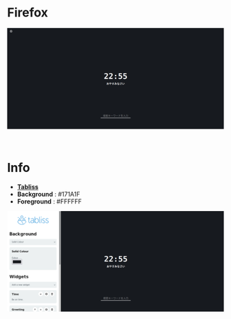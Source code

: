 # Firefox

<p align="center">
        <img src="/screenshot/FIREFOX2.png" />
</p>

<br>

# Info

+ **[Tabliss](https://addons.mozilla.org/en-US/firefox/addon/tabliss/?utm_source=addons.mozilla.org&utm_medium=referral&utm_content=search)**
+ **Background** : #171A1F
+ **Foreground** : #FFFFFF


<p align="center">
        <img src="/screenshot/FIREFOX1.png" />
</p>
